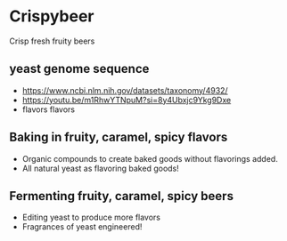 # Crispybeer
Crisp fresh fruity beers

## yeast genome sequence 
- https://www.ncbi.nlm.nih.gov/datasets/taxonomy/4932/
- https://youtu.be/m1RhwYTNpuM?si=8y4Ubxjc9Ykg9Dxe
- flavors flavors

## Baking in fruity, caramel, spicy flavors
- Organic compounds to create baked goods without flavorings added.
- All natural yeast as flavoring baked goods!

## Fermenting fruity, caramel, spicy beers
- Editing yeast to produce more flavors
- Fragrances of yeast engineered!
